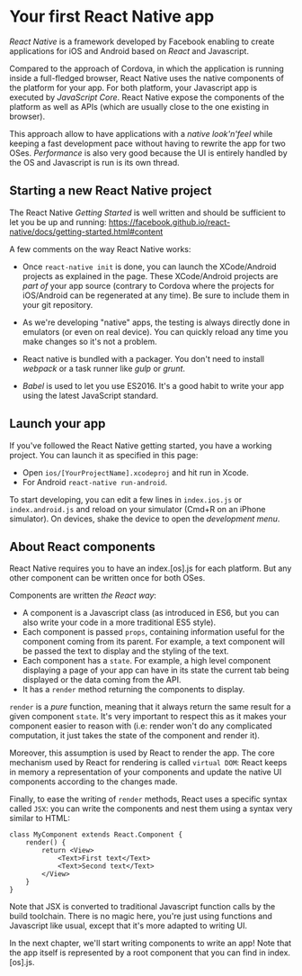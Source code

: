 # Your first React Native app

*React Native* is a framework developed by Facebook enabling to create applications for iOS and Android based on *React* and Javascript.

Compared to the approach of Cordova, in which the application is running inside a full-fledged browser, React Native uses the native components of the platform for your app. For both platform, your Javascript app is executed by *JavaScript Core*. React Native expose the components of the platform as well as APIs (which are usually close to the one existing in browser).

This approach allow to have applications with a *native look'n'feel* while keeping a fast development pace without having to rewrite the app for two OSes. *Performance* is also very good because the UI is entirely handled by the OS and Javascript is run is its own thread.

## Starting a new React Native project

The React Native *Getting Started* is well written and should be sufficient to let you be up and running: https://facebook.github.io/react-native/docs/getting-started.html#content

A few comments on the way React Native works:

  * Once `react-native init` is done, you can launch the XCode/Android projects as explained in the page. These XCode/Android projects are *part of* your app source (contrary to Cordova where the projects for iOS/Android can be regenerated at any time). Be sure to include them in your git repository.

  * As we're developing "native" apps, the testing is always directly done in emulators (or even on real device). You can quickly reload any time you make changes so it's not a problem.

  * React native is bundled with a packager. You don't need to install *webpack* or a task runner like *gulp* or *grunt*.

  * *Babel* is used to let you use ES2016. It's a good habit to write your app using the latest JavaScript standard.

## Launch your app

If you've followed the React Native getting started, you have a working project. You can launch it as specified in this page:

 * Open `ios/[YourProjectName].xcodeproj` and hit run in Xcode.
 * For Android `react-native run-android`.

To start developing, you can edit a few lines in `index.ios.js` or `index.android.js` and reload on your simulator (Cmd+R on an iPhone simulator). On devices, shake the device to open the *development menu*.

## About React components

React Native requires you to have an index.[os].js for each platform. But any other component can be written once for both OSes.

Components are written *the React way*:

  * A component is a Javascript class (as introduced in ES6, but you can also write your code in a more traditional ES5 style).
  * Each component is passed `props`, containing information useful for the component coming from its parent. For example, a text component will be passed the text to display and the styling of the text.
  * Each component has a `state`. For example, a high level component displaying a page of your app can have in its state the current tab being displayed or the data coming from the API.
  * It has a `render` method returning the components to display.

`render` is a *pure* function, meaning that it always return the same result for a given component `state`. It's very important to respect this as it makes your component easier to reason with (i.e: render won't do any complicated computation, it just takes the state of the component and render it).

Moreover, this assumption is used by React to render the app. The core mechanism used by React for rendering is called `virtual DOM`: React keeps in memory a representation of your components and update the native UI components according to the changes made.

Finally, to ease the writing of `render` methods, React uses a specific syntax called `JSX`: you can write the components and nest them using a syntax very similar to HTML:

```
class MyComponent extends React.Component {
    render() {
        return <View>
            <Text>First text</Text>
            <Text>Second text</Text>
        </View>
    }
}
```

Note that JSX is converted to traditional Javascript function calls by the build toolchain. There is no magic here, you're just using functions and Javascript like usual, except that it's more adapted to writing UI.

In the next chapter, we'll start writing components to write an app! Note that the app itself is represented by a root component that you can find in index.[os].js.

